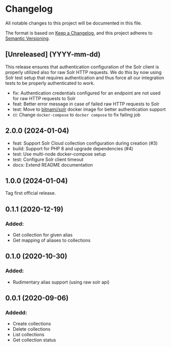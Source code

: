 # Changelog
All notable changes to this project will be documented in this file.

The format is based on [Keep a Changelog](https://keepachangelog.com/en/1.0.0/),
and this project adheres to [Semantic Versioning](https://semver.org/spec/v2.0.0.html).

## [Unreleased] (YYYY-mm-dd)

This release ensures that authentication configuration of the Solr client is properly utilized also for raw Solr HTTP requests.
We do this by now using Solr test setup that requires authentication and thus force all our integration tests to be properly authenticated to work.

- fix: Authentication credentials configured for an endpoint are not used for raw HTTP requests to Solr
- feat: Better error message in case of failed raw HTTP requests to Solr
- test: Move to [bitnami/solr](https://hub.docker.com/r/bitnami/solr) docker image for better authentication support
- ci: Change `docker-compose` to `docker compose` to fix failing job

## 2.0.0 (2024-01-04)

- feat: Support Solr Cloud collection configuration during creation (#3)
- build: Support for PHP 8 and upgrade dependencies (#4)
- test: Use multi-node docker-compose setup
- test: Configure Solr client timeout
- docs: Extend README documentation

## 1.0.0 (2024-01-04)

Tag first official release.

## 0.1.1 (2020-12-19)

### Added:
- Get collection for given alias
- Get mapping of aliases to collections

## 0.1.0 (2020-10-30)

### Added:
- Rudimentary alias support (using raw solr api)

## 0.0.1 (2020-09-06)

### Addedd:
- Create collections
- Delete collections
- List collections
- Get collection status
